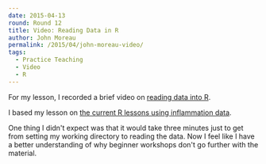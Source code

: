 ```yaml
---
date: 2015-04-13
round: Round 12
title: Video: Reading Data in R
author: John Moreau
permalink: /2015/04/john-moreau-video/
tags:
  - Practice Teaching
  - Video
  - R
---
```

 
For my lesson, I recorded a brief video on 
[reading data into R](https://youtu.be/e_jKUQNtWjA). 

I based my lesson on [the current R lessons using inflammation data](http://swcarpentry.github.io/r-novice-inflammation/01-starting-with-data.html). 

One thing I didn't expect was that it would take three minutes just to get from setting my working directory to reading the data. Now I feel like I have a better understanding of why beginner workshops don't go further with the material.  
